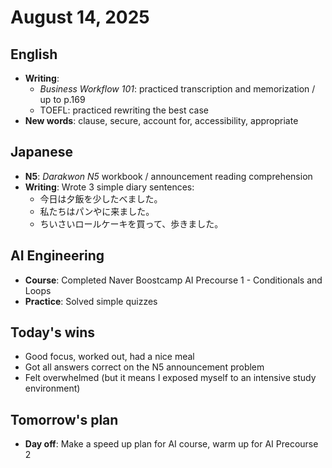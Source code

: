 # August 14, 2025

## English
- **Writing**: 
    - *Business Workflow 101*: practiced transcription and memorization / up to p.169 
    - TOEFL: practiced rewriting the best case
- **New words**: clause, secure, account for, accessibility, appropriate

## Japanese  
- **N5**: *Darakwon N5* workbook / announcement reading comprehension
- **Writing**: Wrote 3 simple diary sentences: 
    - 今日は夕飯を少したべました。
    - 私たちはパンやに来ました。
    - ちいさいロールケーキを買って、歩きました。

## AI Engineering
- **Course**: Completed Naver Boostcamp AI Precourse 1 - Conditionals and Loops
- **Practice**: Solved simple quizzes

## Today's wins
- Good focus, worked out, had a nice meal
- Got all answers correct on the N5 announcement problem 
- Felt overwhelmed (but it means I exposed myself to an intensive study environment)

## Tomorrow's plan
- **Day off**: Make a speed up plan for AI course, warm up for AI Precourse 2
